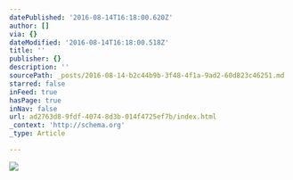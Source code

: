 ```yaml
---
datePublished: '2016-08-14T16:18:00.620Z'
author: []
via: {}
dateModified: '2016-08-14T16:18:00.518Z'
title: ''
publisher: {}
description: ''
sourcePath: _posts/2016-08-14-b2c44b9b-3f48-4f1a-9ad2-60d823c46251.md
starred: false
inFeed: true
hasPage: true
inNav: false
url: ad2763d8-9fdf-4074-8d3b-014f4725ef7b/index.html
_context: 'http://schema.org'
_type: Article

---
```

![](https://the-grid-user-content.s3-us-west-2.amazonaws.com/dd7ebd97-623c-412a-8010-3f261ccf99c9.jpg)